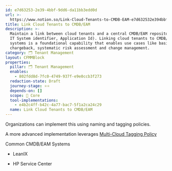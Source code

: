 ```yaml
---
id: e7d63253-2e39-4bbf-9dd6-da11bb3edd0d
url: >-
  https://www.notion.so/Link-Cloud-Tenants-to-CMDB-EAM-e7d632532e394bbf9dd6da11bb3edd0d
title: Link Cloud Tenants to CMDB/EAM
description: >-
  Maintain a link between cloud tenants and a central CMDB/EAM repository (e.g.
  IT System identifier, Application Id). Linking cloud tenants to CMDB/EAM
  systems is a foundational capability that enables use cases like basic
  chargeback, systematic risk assessment and change management. 
category: 🗂 Tenant Management
layout: CFMMBlock
properties:
  pillar: 🗂 Tenant Management
  enables:
    - 802fdd8d-7fc0-4749-937f-e9e0ccb3f273
  redaction-state: Draft
  journey-stage: ⭐️⭐️
  depends-on: []
  scope: 🏢 Core
  tool-implementations:
    - e4b2c4ff-b42c-4a77-bac7-5f1a2ca24c29
  name: Link Cloud Tenants to CMDB/EAM
---
```


Organizations can implement this using naming and tagging policies. 

A more advanced implementation leverages [Multi-Cloud Tagging Policy](/maturity-model/security-and-compliance/multi-cloud-tagging-policy.md) 





Common CMDB/EAM Systems

- LeanIX

- HP Service Center